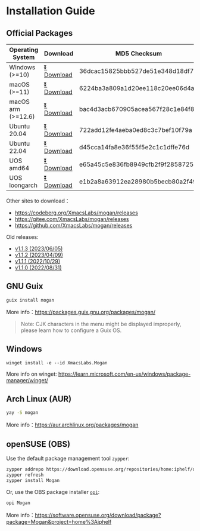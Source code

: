 # Installation Guide
## Official Packages

| Operating System | Download | MD5 Checksum|
|-------|-----|--------|
| Windows (>=10)| [⏬ Download](https://mirrors.ustc.edu.cn/github-release/XmacsLabs/mogan/v1.1.4/Mogan-v1.1.4-64bit-installer.exe) | 36dcac15825bbb527de51e348d18df7a |
| macOS (>=11) | [⏬ Download](https://mirrors.ustc.edu.cn/github-release/XmacsLabs/mogan/v1.1.4/Mogan_v1.1.4.dmg) | 6224ba3a809a1d20ee118c20ee06d4a6 |
| macOS arm (>=12.6) | [⏬ Download](https://mirrors.ustc.edu.cn/github-release/XmacsLabs/mogan/v1.1.4/Mogan_arm_v1.1.4.dmg) | bac4d3acb670905acea567f28c1e84f8 |
| Ubuntu 20.04 | [⏬ Download](https://mirrors.ustc.edu.cn/github-release/XmacsLabs/mogan/v1.1.4/mogan-v1.1.4-ubuntu20.04.deb) | 722add12fe4aeba0ed8c3c7bef10f79a |
| Ubuntu 22.04 | [⏬ Download](https://mirrors.ustc.edu.cn/github-release/XmacsLabs/mogan/v1.1.4/mogan-v1.1.4-ubuntu22.04.deb) | d45cca14fa8e36f55f5e2c1c1dffe76d |
| UOS amd64 | [⏬ Download](https://mirrors.ustc.edu.cn/github-release/XmacsLabs/mogan/v1.1.4/mogan-v1.1.4-uos.deb) | e65a45c5e836fb8949cfb2f9f2858725 |
| UOS loongarch | [⏬ Download](https://mirrors.ustc.edu.cn/github-release/XmacsLabs/mogan/v1.1.4/mogan-v1.1.4-uos-loongarch64.deb) | e1b2a8a63912ea28980b5becb80a2f49 |

Other sites to download：
+ https://codeberg.org/XmacsLabs/mogan/releases
+ https://gitee.com/XmacsLabs/mogan/releases
+ https://github.com/XmacsLabs/mogan/releases

Old releases:
+ [v1.1.3 (2023/06/05)](https://github.com/XmacsLabs/mogan/releases/tag/v1.1.3)
+ [v1.1.2 (2023/04/09)](https://github.com/XmacsLabs/mogan/releases/tag/v1.1.2)
+ [v1.1.1 (2022/10/29)](https://github.com/XmacsLabs/mogan/releases/tag/v1.1.1)
+ [v1.1.0 (2022/08/31)](https://github.com/XmacsLabs/mogan/releases/tag/v1.1.0)

## GNU Guix
```
guix install mogan
```
More info：https://packages.guix.gnu.org/packages/mogan/

> Note: CJK characters in the menu might be displayed improperly, please learn how to configure a Guix OS.

## Windows
```
winget install -e --id XmacsLabs.Mogan
```
More info on winget: https://learn.microsoft.com/en-us/windows/package-manager/winget/

## Arch Linux (AUR)
```bash
yay -S mogan
```
More info：https://aur.archlinux.org/packages/mogan

## openSUSE (OBS)

Use the default package management tool `zypper`:

```bash
zypper addrepo https://download.opensuse.org/repositories/home:iphelf/openSUSE_Tumbleweed/home:iphelf.repo
zypper refresh
zypper install Mogan
```

Or, use the OBS package installer [`opi`](https://software.opensuse.org/package/opi):

```bash
opi Mogan
```

More info：https://software.opensuse.org/download/package?package=Mogan&project=home%3Aiphelf
